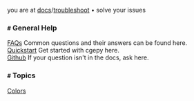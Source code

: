 you are at [docs](https://cgepy.github.io/docs)/[troubleshoot](https://cgepy.github.io/docs/troubleshoot) • solve your issues


### `#` General Help
[FAQs](https://cgepy.github.io/docs/faqs) Common questions and their answers can be found here.\
[Quickstart](https://cgepy.github.io/docs/quickstart) Get started with cgepy here.\
[Github](https://github.com/catbox305/cge/discussions) If your question isn't in the docs, ask here.

### `#` Topics
[Colors](https://cgepy.github.io/docs/troubleshoot/colors)

